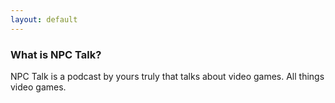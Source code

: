 ```yaml
---
layout: default
---
```


### What is NPC Talk?

NPC Talk is a podcast by yours truly that talks about video games.  All things video games.
